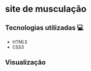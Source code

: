 # site de musculação

## Tecnologias utilizadas 💻

<ul>
  <li>HTML5</li>
  <li>CSS3</li>
</ul>

## Visualização

